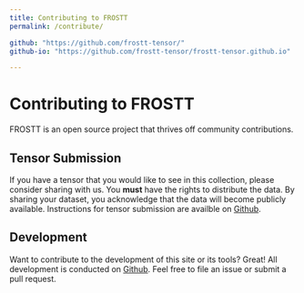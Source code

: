 ```yaml
---
title: Contributing to FROSTT
permalink: /contribute/

github: "https://github.com/frostt-tensor/"
github-io: "https://github.com/frostt-tensor/frostt-tensor.github.io"

---
```



# Contributing to FROSTT
FROSTT is an open source project that thrives off community contributions.

## Tensor Submission
If you have a tensor that you would like to see in this collection, please
consider sharing with us. You **must** have the rights to distribute the data.
By sharing your dataset, you acknowledge that the data will become publicly
available. Instructions for tensor submission are availble on
[Github]({{page.github-io}}).

## Development
Want to contribute to the development of this site or its tools? Great! All
development is conducted on [Github]({{page.github}}). Feel free to file an
issue or submit a pull request.
